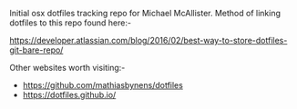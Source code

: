 Initial osx dotfiles tracking repo for Michael McAllister. Method of linking dotfiles to this repo found here:-

https://developer.atlassian.com/blog/2016/02/best-way-to-store-dotfiles-git-bare-repo/

Other websites worth visiting:-

* https://github.com/mathiasbynens/dotfiles
* https://dotfiles.github.io/
